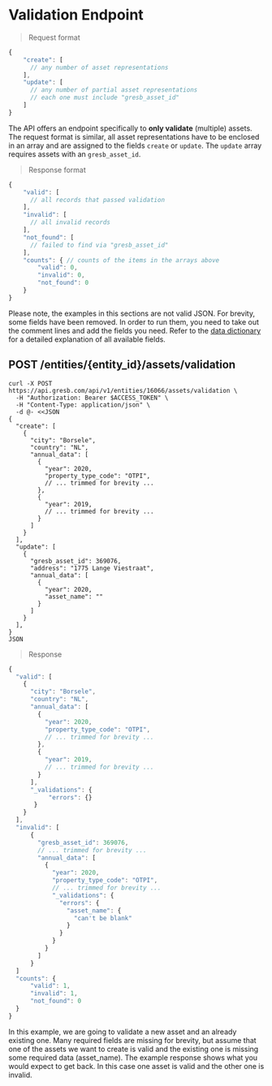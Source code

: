 # Validation Endpoint

> Request format

```javascript
{
    "create": [
      // any number of asset representations
    ],
    "update": [
      // any number of partial asset representations
      // each one must include "gresb_asset_id"
    ]
}
```

The API offers an endpoint specifically to **only validate** (multiple) assets.
The request format is similar, all asset representations have to be enclosed in an
array and are assigned to the fields `create` or `update`.
The `update` array requires assets with an `gresb_asset_id`.



> Response format

```javascript
{
    "valid": [
      // all records that passed validation
    ],
    "invalid": [
      // all invalid records
    ],
    "not_found": [
      // failed to find via "gresb_asset_id"
    ],
    "counts": { // counts of the items in the arrays above
        "valid": 0,
        "invalid": 0,
        "not_found": 0
    }
}
```

<aside class="notice">
  Please note, the examples in this sections are not valid JSON. For brevity,
  some fields have been removed. In order to run them, you need to take out the
  comment lines and add the fields you need. Refer to the <a
  href="#data-dictionary">data dictionary</a> for a detailed explanation of all
  available fields.
</aside>

## POST /entities/{entity_id}/assets/validation

```shell
curl -X POST https://api.gresb.com/api/v1/entities/16066/assets/validation \
  -H "Authorization: Bearer $ACCESS_TOKEN" \
  -H "Content-Type: application/json" \
  -d @- <<JSON
{
  "create": [
    {
      "city": "Borsele",
      "country": "NL",
      "annual_data": [
        {
          "year": 2020,
          "property_type_code": "OTPI",
          // ... trimmed for brevity ...
        },
        {
          "year": 2019,
          // ... trimmed for brevity ...
        }
      ]
    }
  ],
  "update": [
    {
      "gresb_asset_id": 369076,
      "address": "1775 Lange Viestraat",
      "annual_data": [
        {
          "year": 2020,
          "asset_name": ""
        }
      ]
    }
  ],
}
JSON
```

> Response

```javascript
{
  "valid": [
    {
      "city": "Borsele",
      "country": "NL",
      "annual_data": [
        {
          "year": 2020,
          "property_type_code": "OTPI",
          // ... trimmed for brevity ...
        },
        {
          "year": 2019,
          // ... trimmed for brevity ...
        }
      ],
      "_validations": {
           "errors": {}
       }
    }
  ],
  "invalid": [
      {
        "gresb_asset_id": 369076,
        // ... trimmed for brevity ...
        "annual_data": [
          {
            "year": 2020,
            "property_type_code": "OTPI",
            // ... trimmed for brevity ...
            "_validations": {
              "errors": {
                "asset_name": {
                  "can't be blank"
                }
              }
            }
          }
        ]
      }
  ]
  "counts": {
      "valid": 1,
      "invalid": 1,
      "not_found": 0
  }
}
```

In this example, we are going to validate a new asset and an already existing one.
Many required fields are missing for brevity, but assume that one of
the assets we want to create is valid and the existing one is missing some required data (asset_name).
The example response shows what you would expect to get back. In this case one asset is valid and the other one is invalid.
